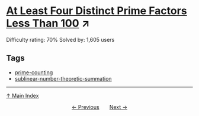 # [At Least Four Distinct Prime Factors Less Than 100](https://projecteuler.net/problem=268) ↗️

Difficulty rating: 70%
Solved by: 1,605 users
## Tags

- [prime-counting](../tags/prime-counting.md)
- [sublinear-number-theoretic-summation](../tags/sublinear-number-theoretic-summation.md)



---

[↑ Main Index](../README.md)


<div align=center><a href='267.md'>← Previous</a> &nbsp;&nbsp; &nbsp;&nbsp;  <a href='269.md'>Next →</a></div>
